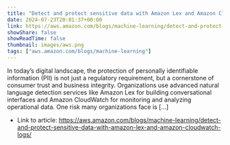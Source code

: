 ```yaml
---
title: "Detect and protect sensitive data with Amazon Lex and Amazon CloudWatch Logs"
date: 2024-07-23T20:01:37+00:00
link: https://aws.amazon.com/blogs/machine-learning/detect-and-protect-sensitive-data-with-amazon-lex-and-amazon-cloudwatch-logs/
showShare: false
showReadTime: false
thumbnail: images/aws.png
tags: ["aws.amazon.com/blogs/machine-learning"]
---
```

In today’s digital landscape, the protection of personally identifiable information (PII) is not just a regulatory requirement, but a cornerstone of consumer trust and business integrity. Organizations use advanced natural language detection services like Amazon Lex for building conversational interfaces and Amazon CloudWatch for monitoring and analyzing operational data. One risk many organizations face is […]

- Link to article: https://aws.amazon.com/blogs/machine-learning/detect-and-protect-sensitive-data-with-amazon-lex-and-amazon-cloudwatch-logs/